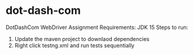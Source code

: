 # dot-dash-com
DotDashCom WebDriver Assignment
Requirements: JDK 15
Steps to run:
1. Update the maven project to downlaod dependencies
2. Right click testng.xml and run tests sequentially
